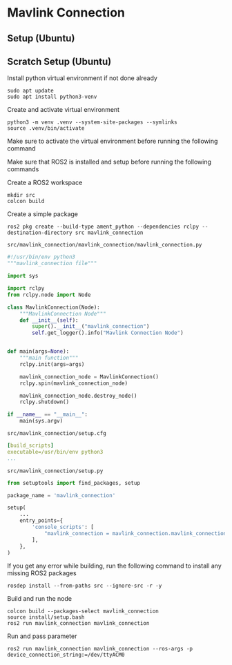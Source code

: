 # Mavlink Connection

## Setup (Ubuntu)

## Scratch Setup (Ubuntu)
Install python virtual environment if not done already
```shell
sudo apt update
sudo apt install python3-venv
```

Create and activate virtual environment
```shell
python3 -m venv .venv --system-site-packages --symlinks
source .venv/bin/activate
```

Make sure to activate the virtual environment before running the following command

Make sure that ROS2 is installed and setup before running the following commands

Create a ROS2 workspace
```shell
mkdir src
colcon build
```

Create a simple package
```shell
ros2 pkg create --build-type ament_python --dependencies rclpy --destination-directory src mavlink_connection
```

`src/mavlink_connection/mavlink_connection/mavlink_connection.py`
```python
#!/usr/bin/env python3
"""mavlink_connection file"""

import sys

import rclpy
from rclpy.node import Node

class MavlinkConnection(Node):
    """MavlinkConnection Node"""
    def __init__(self):
        super().__init__("mavlink_connection")
        self.get_logger().info("Mavlink Connection Node")


def main(args=None):
    """main function"""
    rclpy.init(args=args)

    mavlink_connection_node = MavlinkConnection()
    rclpy.spin(mavlink_connection_node)

    mavlink_connection_node.destroy_node()
    rclpy.shutdown()

if __name__ == "__main__":
    main(sys.argv)

```

`src/mavlink_connection/setup.cfg`
```yaml
[build_scripts]
executable=/usr/bin/env python3
...
```

`src/mavlink_connection/setup.py`
```python
from setuptools import find_packages, setup

package_name = 'mavlink_connection'

setup(
    ...
    entry_points={
        'console_scripts': [
            "mavlink_connection = mavlink_connection.mavlink_connection:main"
        ],
    },
)

```

If you get any error while building, run the following command to install any missing ROS2 packages
```shell
rosdep install --from-paths src --ignore-src -r -y
```

Build and run the node
```shell
colcon build --packages-select mavlink_connection
source install/setup.bash
ros2 run mavlink_connection mavlink_connection
```

Run and pass parameter
```shell
ros2 run mavlink_connection mavlink_connection --ros-args -p device_connection_string:=/dev/ttyACM0
```
